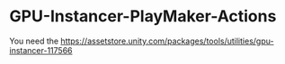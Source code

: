 # GPU-Instancer-PlayMaker-Actions

You need the https://assetstore.unity.com/packages/tools/utilities/gpu-instancer-117566

